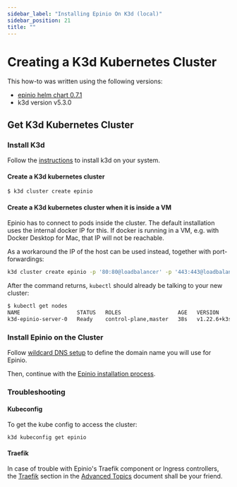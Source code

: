 ```yaml
---
sidebar_label: "Installing Epinio On K3d (local)"
sidebar_position: 21
title: ""
---
```


# Creating a K3d Kubernetes Cluster

This how-to was written using the following versions:
* [epinio helm chart 0.7.1](https://github.com/epinio/helm-charts/releases/tag/epinio-0.7.1)
* k3d version v5.3.0
## Get K3d Kubernetes Cluster

### Install K3d

Follow the [instructions](https://k3d.io/) to install k3d on your system.

#### Create a K3d kubernetes cluster

```bash
$ k3d cluster create epinio
```

#### Create a K3d kubernetes cluster when it is inside a VM

Epinio has to connect to pods inside the cluster. The default installation uses the internal docker IP for this. If docker is running in a VM, e.g. with Docker Desktop for Mac, that IP will not be reachable.

As a workaround the IP of the host can be used instead, together with port-forwardings:
```bash
k3d cluster create epinio -p '80:80@loadbalancer' -p '443:443@loadbalancer'
```

After the command returns, `kubectl` should already be talking to your new cluster:
```bash
$ kubectl get nodes
NAME                  STATUS   ROLES                  AGE   VERSION
k3d-epinio-server-0   Ready    control-plane,master   38s   v1.22.6+k3s1
```

### Install Epinio on the Cluster

Follow [wildcard DNS setup](../installation/wildcardDNS_setup.md) to define the domain name you will use for Epinio.

Then, continue with the [Epinio installation process](../installation/install_epinio.md).

### Troubleshooting

#### Kubeconfig

To get the kube config to access the cluster:
```
k3d kubeconfig get epinio
```

#### Traefik

In case of trouble with Epinio's Traefik component or Ingress controllers, the [Traefik](../explanations/advanced.md#traefik) section in the
[Advanced Topics](../explanations/advanced.md) document shall be your friend.
